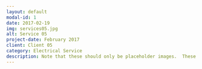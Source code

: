 ```yaml
---
layout: default
modal-id: 1
date: 2017-02-19
img: services05.jpg
alt: Service 05
project-date: February 2017
client: Client 05
category: Electrical Service
description: Note that these should only be placeholder images.  These have been captured from Google Images only to depict example and need to be replaced before go-live.
---
```

